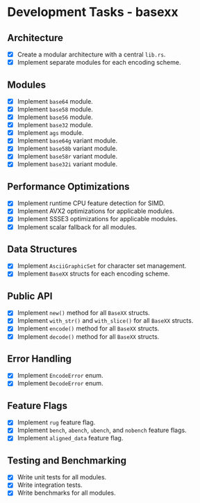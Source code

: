 # Development Tasks - basexx

## Architecture

- [x] Create a modular architecture with a central `lib.rs`.
- [x] Implement separate modules for each encoding scheme.

## Modules

- [x] Implement `base64` module.
- [x] Implement `base58` module.
- [x] Implement `base56` module.
- [x] Implement `base32` module.
- [x] Implement `ags` module.
- [x] Implement `base64g` variant module.
- [x] Implement `base58b` variant module.
- [x] Implement `base58r` variant module.
- [x] Implement `base32i` variant module.

## Performance Optimizations

- [x] Implement runtime CPU feature detection for SIMD.
- [x] Implement AVX2 optimizations for applicable modules.
- [x] Implement SSSE3 optimizations for applicable modules.
- [x] Implement scalar fallback for all modules.

## Data Structures

- [x] Implement `AsciiGraphicSet` for character set management.
- [x] Implement `BaseXX` structs for each encoding scheme.

## Public API

- [x] Implement `new()` method for all `BaseXX` structs.
- [x] Implement `with_str()` and `with_slice()` for all `BaseXX` structs.
- [x] Implement `encode()` method for all `BaseXX` structs.
- [x] Implement `decode()` method for all `BaseXX` structs.

## Error Handling

- [x] Implement `EncodeError` enum.
- [x] Implement `DecodeError` enum.

## Feature Flags

- [x] Implement `rug` feature flag.
- [x] Implement `bench`, `abench`, `ubench`, and `nobench` feature flags.
- [x] Implement `aligned_data` feature flag.

## Testing and Benchmarking

- [x] Write unit tests for all modules.
- [x] Write integration tests.
- [x] Write benchmarks for all modules.
